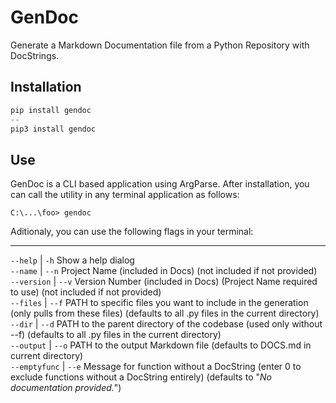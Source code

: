 # GenDoc
 Generate a Markdown Documentation file from a Python Repository with DocStrings.

## Installation
```Python
pip install gendoc
--
pip3 install gendoc
```

## Use
GenDoc is a CLI based application using ArgParse. After installation, you can call the utility in any terminal application as follows: 
```
C:\...\foo> gendoc
```
Aditionaly, you can use the following flags in your terminal:

---
``--help`` | ``-h`` Show a help dialog<br>
``--name`` | ``--n`` Project Name (included in Docs) (not included if not provided)<br>
``--version`` | ``--v`` Version Number (included in Docs) (Project Name required to use) (not included if not provided)<br>
``--files`` | ``--f`` PATH to specific files you want to include in the generation (only pulls from these files) (defaults to all .py files in the current directory)<br>
``--dir`` | ``--d`` PATH to the parent directory of the codebase (used only without --f) (defaults to all .py files in the current directory)<br>
``--output`` | ``--o`` PATH to the output Markdown file (defaults to DOCS.md in current directory)<br>
``--emptyfunc`` | ``--e`` Message for function without a DocString (enter 0 to exclude functions without a DocString entirely) (defaults to "*No documentation provided.*")<br>